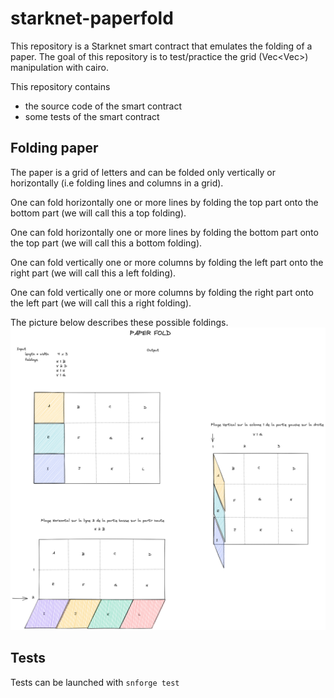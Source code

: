 # starknet-paperfold

This repository is a Starknet smart contract that emulates the folding of a paper. The goal of this repository is to test/practice the grid (Vec<Vec<String>>) manipulation with cairo.

This repository contains 
- the source code of the smart contract
- some tests of the smart contract

## Folding paper

The paper is a grid of letters and can be folded only vertically or horizontally (i.e folding lines and columns in a grid).

One can fold horizontally one or more lines by folding the top part onto the bottom part (we will call this a top folding). 

One can fold horizontally one or more lines by folding the bottom part onto the top part (we will call this a bottom folding).

One can fold vertically one or more columns by folding the left part onto the right part (we will call this a left folding).

One can fold vertically one or more columns by folding the right part onto the left part (we will call this a right folding).

The picture below describes these possible foldings.
![image](./pic.png "folding example")


## Tests 

Tests can be launched with `snforge test`
